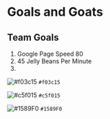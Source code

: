 # Goals and Goats

## Team Goals 
1.  Google Page Speed 80
2.  45 Jelly Beans Per Minute
3. 



![#f03c15](https://placehold.it/50/f03c15/000000?text=+) `#f03c15`

![#c5f015](https://placehold.it/50/c5f015/000000?text=+) `#c5f015`

![#1589F0](https://placehold.it/50/1589F0/000000?text=+) `#1589F0`
